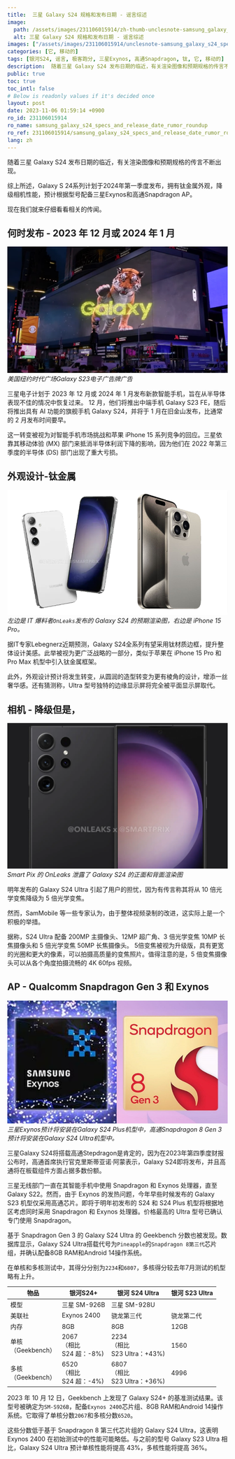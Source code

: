 ```yaml
---
title:  三星 Galaxy S24 规格和发布日期 - 谣言综述
image:
  path: /assets/images/231106015914/zh-thumb-unclesnote-samsung_galaxy_s24_specs_and_release_date_rumor_roundup.png
  alt: 三星 Galaxy S24 规格和发布日期 - 谣言综述
images: ["/assets/images/231106015914/unclesnote-samsung_galaxy_s24_specs_and_release_date_rumor_roundup-galaxy_s23_electronic_billboard_advertisement_in_times_square_new_york_usa.png", "/assets/images/231106015914/unclesnote-samsung_galaxy_s24_specs_and_release_date_rumor_roundup-on_the_left_is_the_expected_render_of_the_galaxy_s24_released_by_it_tipster_onleaks_and_on_the_right_is_the_iphone_15_pro.png", "/assets/images/231106015914/unclesnote-samsung_galaxy_s24_specs_and_release_date_rumor_roundup-galaxy_s24_front_and_back_renders_leaked_by_smart_pix_s_onleaks.png", "/assets/images/231106015914/unclesnote-samsung_galaxy_s24_specs_and_release_date_rumor_roundup-samsung_exynos_is_expected_to_be_installed_in_the_galaxy_s24_plus_model_and_qualcomm_snapdragon_8_gen_3_is_expected_to_be_installed_in_the_galaxy_s24_ultra_model.png"]
categories: [它, 移动的]
tags: [银河S24, 谣言, 极客跑分, 三星Exynos, 高通Snapdragon, 钛, 它, 移动的]
description:  随着三星 Galaxy S24 发布日期的临近，有关渲染图像和预期规格的传言不断出现。综上所述，Galaxy S 24系列计划于2024年第一季度发布，拥有钛金属外观，降级相机性能，预计根据型号配备三星Exynos和高通Snapdragon AP。现在我们就来仔细看看相关的传闻。
public: true
toc: true
toc_intl: false
# Below is readonly values if it's decided once
layout: post
date: 2023-11-06 01:59:14 +0900
ro_id: 231106015914
ro_name: samsung_galaxy_s24_specs_and_release_date_rumor_roundup
ro_ref: 231106015914/samsung_galaxy_s24_specs_and_release_date_rumor_roundup
lang: zh
---
```

随着三星 Galaxy S24 发布日期的临近，有关渲染图像和预期规格的传言不断出现。  

综上所述，Galaxy S 24系列计划于2024年第一季度发布，拥有钛金属外观，降级相机性能，预计根据型号配备三星Exynos和高通Snapdragon AP。  

现在我们就来仔细看看相关的传闻。  
## 何时发布 - 2023 年 12 月或 2024 年 1 月

![美国纽约时代广场Galaxy S23电子广告牌广告](/assets/images/231106015914/unclesnote-samsung_galaxy_s24_specs_and_release_date_rumor_roundup-galaxy_s23_electronic_billboard_advertisement_in_times_square_new_york_usa.png)
_美国纽约时代广场Galaxy S23电子广告牌广告_

三星电子计划于 2023 年 12 月或 2024 年 1 月发布新款智能手机，旨在从半导体表现不佳的情况中恢复过来。 12 月，他们将推出中端手机 Galaxy S23 FE，随后将推出具有 AI 功能的旗舰手机 Galaxy S24，并将于 1 月在旧金山发布，比通常的 2 月发布时间要早。  

这一转变被视为对智能手机市场挑战和苹果 iPhone 15 系列竞争的回应。三星依靠其移动体验 (MX) 部门来抵消半导体利润下降的影响，因为他们在 2022 年第三季度的半导体 (DS) 部门出现了重大亏损。  
## 外观设计-钛金属

![左边是 IT 爆料者`OnLeaks`发布的 Galaxy S24 的预期渲染图，右边是 iPhone 15 Pro。](/assets/images/231106015914/unclesnote-samsung_galaxy_s24_specs_and_release_date_rumor_roundup-on_the_left_is_the_expected_render_of_the_galaxy_s24_released_by_it_tipster_onleaks_and_on_the_right_is_the_iphone_15_pro.png)
_左边是 IT 爆料者`OnLeaks`发布的 Galaxy S24 的预期渲染图，右边是 iPhone 15 Pro。_

据IT专家Lebegnerz近期预测，Galaxy S24全系列有望采用钛材质边框，提升整体设计美感。此举被视为更广泛战略的一部分，类似于苹果在 iPhone 15 Pro 和 Pro Max 机型中引入钛金属框架。  

此外，外观设计预计将发生转变，从圆润的造型转变为更有棱角的设计，增添一丝奢华感。还有猜测称，Ultra 型号独特的边缘显示屏将完全被平面显示屏取代。  
## 相机 - 降级但是，

![Smart Pix 的 OnLeaks 泄露了 Galaxy S24 的正面和背面渲染图](/assets/images/231106015914/unclesnote-samsung_galaxy_s24_specs_and_release_date_rumor_roundup-galaxy_s24_front_and_back_renders_leaked_by_smart_pix_s_onleaks.png)
_Smart Pix 的 OnLeaks 泄露了 Galaxy S24 的正面和背面渲染图_

明年发布的 Galaxy S24 Ultra 引起了用户的担忧，因为有传言称其将从 10 倍光学变焦降级为 5 倍光学变焦。  

然而，SamMobile 等一些专家认为，由于整体视频录制的改进，这实际上是一个积极的举措。  

据称，S24 Ultra 配备 200MP 主摄像头、12MP 超广角、3 倍光学变焦 10MP 长焦摄像头和 5 倍光学变焦 50MP 长焦摄像头。 5倍变焦被视为升级版，具有更宽的光圈和更大的像素，可以拍摄高质量的变焦照片。值得注意的是，5 倍变焦摄像头可以从各个角度拍摄流畅的 4K 60fps 视频。  
## AP - Qualcomm Snapdragon Gen 3 和 Exynos

![三星Exynos预计将安装在Galaxy S24 Plus机型中，高通Snapdragon 8 Gen 3预计将安装在Galaxy S24 Ultra机型中。](/assets/images/231106015914/unclesnote-samsung_galaxy_s24_specs_and_release_date_rumor_roundup-samsung_exynos_is_expected_to_be_installed_in_the_galaxy_s24_plus_model_and_qualcomm_snapdragon_8_gen_3_is_expected_to_be_installed_in_the_galaxy_s24_ultra_model.png)
_三星Exynos预计将安装在Galaxy S24 Plus机型中，高通Snapdragon 8 Gen 3预计将安装在Galaxy S24 Ultra机型中。_

三星Galaxy S24将搭载高通Stepdragon是肯定的，因为在2023年第四季度财报公布时，高通首席执行官克里斯蒂亚诺·阿蒙表示，Galaxy S24即将发布，并且高通将在板载组件方面占据多数份额。  

三星无线部门一直在其智能手机中使用 Snapdragon 和 Exynos 处理器，直至 Galaxy S22。然而，由于 Exynos 的发热问题，今年早些时候发布的 Galaxy S23 机型仅采用高通芯片。即将于明年初发布的 S24 和 S24 Plus 机型将根据地区考虑同时采用 Snapdragon 和 Exynos 处理器。价格最高的 Ultra 型号已确认专门使用 Snapdragon。  

基于 Snapdragon Gen 3 的 Galaxy S24 Ultra 的 Geekbench 分数也被发现。数据库显示，Galaxy S24 Ultra搭载代号为`Pineapple`的`Snapdragon 8第三代`芯片组，并确认配备8GB RAM和Android 14操作系统。  

在单核和多核测试中，其得分分别为`2234`和`6807`，多核得分较去年7月测试的机型略有上升。  

|物品|银河S24+|银河 S24 Ultra|银河 S23 Ultra|
| -------------------------- | ---------------------------------------- | ------------------------------------------ | ---------------- |
|模型|三星 SM-926B|三星 SM-928U|
|美联社|Exynos 2400|骁龙第三代|骁龙第二代|
|内存|8GB|8GB|12GB|
|单核<br>（Geekbench）|2067<br> （相比<br>S24 超：-8%)|2234<br> （相比<br>S23 Ultra：+43%)|1560|
|多核<br>（Geekbench）|6520<br> （相比<br>S24 超：-4%)|6807<br> （相比<br>S23 Ultra：+36%)|4996|

2023 年 10 月 12 日，Geekbench 上发现了 Galaxy S24+ 的基准测试结果。该型号被确定为`SM-S926B`，配备`Exynos 2400`芯片组、8GB RAM和Android 14操作系统。它取得了单核分数`2067`和多核分数`6520`。  

这些分数低于基于 Snapdragon 8 第三代芯片组的 Galaxy S24 Ultra，这表明 Exynos 2400 在初始测试中的性能可能略低。与之前的型号 Galaxy S23 Ultra 相比，Galaxy S24 Ultra 预计单核性能将提高 43%，多核性能将提高 36%。  
